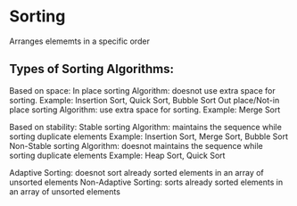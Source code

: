 # Sorting
Arranges elememts in a specific order

## Types of Sorting Algorithms:

Based on space:
In place sorting Algorithm: doesnot use extra space for sorting.
Example: Insertion Sort, Quick Sort, Bubble Sort
Out place/Not-in place sorting Algorithm: use extra space for sorting.
Example: Merge Sort

Based on stability:
Stable sorting Algorithm: maintains the sequence while sorting duplicate elements
Example: Insertion Sort, Merge Sort, Bubble Sort
Non-Stable sorting Algorithm: doesnot maintains the sequence while sorting duplicate elements
Example: Heap Sort, Quick Sort

Adaptive Sorting: doesnot sort already sorted elements in an array of unsorted elements
Non-Adaptive Sorting: sorts already sorted elements in an array of unsorted elements
